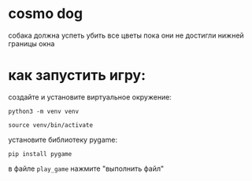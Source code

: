# cosmo dog
собака должна успеть убить все цветы пока они не достигли нижней границы окна

# как запустить игру:
создайте и установите виртуальное окружение:

```python3 -m venv venv```

```source venv/bin/activate```

установите библиотеку pygame:

```pip install pygame```

в файле ```play_game``` нажмите "выполнить файл"


